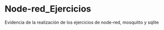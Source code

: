 # Node-red_Ejercicios
Evidencia de la realización de los ejercicios de node-red, mosquitto y sqlite
